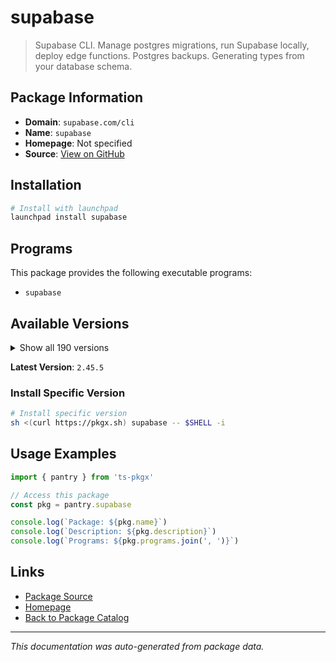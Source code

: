 # supabase

> Supabase CLI. Manage postgres migrations, run Supabase locally, deploy edge functions. Postgres backups. Generating types from your database schema.

## Package Information

- **Domain**: `supabase.com/cli`
- **Name**: `supabase`
- **Homepage**: Not specified
- **Source**: [View on GitHub](https://github.com/pkgxdev/pantry/tree/main/projects/supabase.com/cli/package.yml)

## Installation

```bash
# Install with launchpad
launchpad install supabase
```

## Programs

This package provides the following executable programs:

- `supabase`

## Available Versions

<details>
<summary>Show all 190 versions</summary>

- `2.45.5`, `2.40.7`, `2.40.6`, `2.39.2`, `2.34.3`
- `2.33.9`, `2.33.7`, `2.33.5`, `2.33.4`, `2.33.3`
- `2.31.8`, `2.31.7`, `2.31.4`, `2.30.4`, `2.26.9`
- `2.24.3`, `2.23.4`, `2.22.12`, `2.22.6`, `2.22.4`
- `2.20.12`, `2.20.5`, `2.20.3`, `2.19.7`, `2.19.6`
- `2.19.5`, `2.15.8`, `2.12.1`, `2.12.0`, `2.9.6`
- `2.6.8`, `2.2.1`, `2.1.1`, `2.0.0`, `1.226.3`
- `1.223.10`, `1.223.7`, `1.219.2`, `1.219.0`, `1.215.0`
- `1.207.9`, `1.207.8`, `1.204.3`, `1.203.0`, `1.200.3`
- `1.192.5`, `1.191.3`, `1.190.0`, `1.188.4`, `1.187.10`
- `1.187.8`, `1.187.3`, `1.183.5`, `1.178.2`, `1.176.10`
- `1.176.9`, `1.176.4`, `1.176.2`, `1.172.2`, `1.169.8`
- `1.169.6`, `1.167.4`, `1.165.0`, `1.164.1`, `1.163.6`
- `1.163.2`, `1.162.4`, `1.161.0`, `1.159.1`, `1.157.2`
- `1.157.1`, `1.153.4`, `1.153.1`, `1.151.1`, `1.150.0`
- `1.149.4`, `1.148.6`, `1.145.4`, `1.145.2`, `1.142.2`
- `1.142.1`, `1.138.1`, `1.138.0`, `1.137.3`, `1.137.2`
- `1.137.1`, `1.137.0`, `1.136.3`, `1.136.2`, `1.136.1`
- `1.136.0`, `1.135.0`, `1.134.8`, `1.134.6`, `1.134.5`
- `1.134.4`, `1.134.3`, `1.134.2`, `1.134.1`, `1.134.0`
- `1.133.3`, `1.133.2`, `1.133.1`, `1.133.0`, `1.132.1`
- `1.132.0`, `1.131.5`, `1.131.4`, `1.131.3`, `1.131.2`
- `1.131.1`, `1.131.0`, `1.130.0`, `1.129.3`, `1.129.2`
- `1.129.1`, `1.129.0`, `1.128.1`, `1.128.0`, `1.127.4`
- `1.127.3`, `1.127.2`, `1.127.1`, `1.127.0`, `1.126.2`
- `1.126.1`, `1.126.0`, `1.125.0`, `1.124.2`, `1.124.1`
- `1.124.0`, `1.123.6`, `1.123.5`, `1.123.4`, `1.123.3`
- `1.123.2`, `1.123.1`, `1.123.0`, `1.122.0`, `1.121.1`
- `1.121.0`, `1.120.0`, `1.119.1`, `1.119.0`, `1.118.2`
- `1.118.1`, `1.118.0`, `1.117.1`, `1.117.0`, `1.116.1`
- `1.116.0`, `1.115.5`, `1.115.4`, `1.115.3`, `1.115.2`
- `1.115.1`, `1.115.0`, `1.114.1`, `1.114.0`, `1.113.3`
- `1.113.2`, `1.113.1`, `1.113.0`, `1.112.2`, `1.112.1`
- `1.112.0`, `1.111.4`, `1.111.3`, `1.111.2`, `1.111.1`
- `1.111.0`, `1.110.3`, `1.110.2`, `1.110.1`, `1.110.0`
- `1.109.1`, `1.109.0`, `1.108.4`, `1.108.3`, `1.108.2`
- `1.108.1`, `1.108.0`, `1.107.1`, `1.107.0`, `1.106.1`
- `1.106.0`, `1.105.0`, `1.104.2`, `1.104.1`, `1.104.0`

</details>

**Latest Version**: `2.45.5`

### Install Specific Version

```bash
# Install specific version
sh <(curl https://pkgx.sh) supabase -- $SHELL -i
```

## Usage Examples

```typescript
import { pantry } from 'ts-pkgx'

// Access this package
const pkg = pantry.supabase

console.log(`Package: ${pkg.name}`)
console.log(`Description: ${pkg.description}`)
console.log(`Programs: ${pkg.programs.join(', ')}`)
```

## Links

- [Package Source](https://github.com/pkgxdev/pantry/tree/main/projects/supabase.com/cli/package.yml)
- [Homepage](#)
- [Back to Package Catalog](../../../package-catalog.md)

---

*This documentation was auto-generated from package data.*

